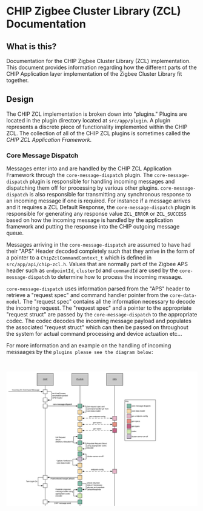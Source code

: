 # CHIP Zigbee Cluster Library (ZCL) Documentation

## What is this?

Documentation for the CHIP Zigbee Cluster Library (ZCL) implementation. This document provides information regarding how the different parts of the CHIP Application layer implementation of the Zigbee Cluster Library fit together.

## Design

The CHIP ZCL implementation is broken down into "plugins." Plugins are located in the plugin directory located at <code>src/app/plugin</code>. A plugin represents a discrete piece of functionality implemented within the CHIP ZCL. The collection of all of the CHIP ZCL plugins is sometimes called the *CHIP ZCL Application Framework*. 

### Core Message Dispatch
Messages enter into and are handled by the CHIP ZCL Application Framework through the <code>core-message-dispatch</code> plugin. The <code>core-message-dispatch</code> plugin is responsible for handling incoming messages and dispatching them off for processing by various other plugins. <code>core-message-dispatch</code> is also responsible for transmitting any synchronous response to an incoming message if one is required. For instance if a message arrives and it requires a ZCL Default Response, the <code>core-message-dispatch</code> plugin is responsible for generating any response value <code>ZCL_ERROR</code> or <code>ZCL_SUCCESS</code> based on how the incoming message is handled by the application framework and putting the response into the CHIP outgoing message queue.

Messages arriving in the <code>core-message-dispatch</code> are assumed to have had their "APS" Header decoded completely such that they arrive in the form of a pointer to a <code>ChipZclCommandContext_t</code> which is defined in <code>src/app/api/chip-zcl.h</code>. Values that are normally part of the Zigbee APS header such as <code>endpointId</code>, <code>clusterId</code> and <code>commandId</code> are used by the <code>core-message-dispatch</code> to determine how to process the incoming message.

<code>core-message-dispatch</code> uses information parsed from the "APS" header to retrieve a "request spec" and command handler pointer from the <code>core-data-model</code>. The "request spec" contains all the information necessary to decode the incoming request. The "request spec" and a pointer to the appropriate "request struct" are passed by the <code>core-message-dispatch</code> to the appropriate codec. The codec decodes the incoming message payload and populates the associated "request struct" which can then be passed on throughout the system for actual command processing and device actuation etc...

For more information and an example on the handling of incoming messaages by the <code>plugins please see the diagram below:


![CHIP ZCL Message Flow](chip-zcl-msg-flow.png)
